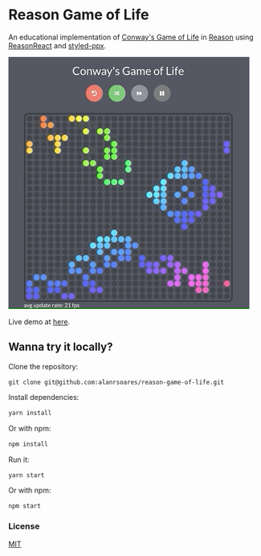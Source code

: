 # Reason Game of Life

An educational implementation of [Conway's Game of Life](https://en.wikipedia.org/wiki/Conway%27s_Game_of_Life) in [Reason](https://reasonml.github.io/) using [ReasonReact](https://reasonml.github.io/reason-react/) and [styled-ppx](https://github.com/davesnx/styled-ppx).

![demo](./conways-game-of-life.gif)

Live demo at [here](https://alanrsoares.github.io/reason-game-of-life).

## Wanna try it locally?

Clone the repository:

```
git clone git@github.com:alanrsoares/reason-game-of-life.git
```

Install dependencies:

```bash
yarn install
```

Or with npm:

```bash
npm install
```

Run it:

```
yarn start
```

Or with npm:

```bash
npm start
```

### License

[MIT](/LICENSE)
